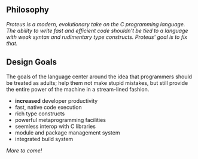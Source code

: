 ## Philosophy

_Proteus is a modern, evolutionary take on the C programming language. The ability to write fast and efficient code shouldn't be tied to a language with weak syntax and rudimentary type constructs. Proteus' goal is to fix that._

## Design Goals

The goals of the language center around the idea that programmers should be treated as adults; help them not make stupid mistakes, but still provide the entire power of the machine in a stream-lined fashion.

  - **increased** developer productivity
  - fast, native code execution
  - rich type constructs
  - powerful metaprogramming facilities
  - seemless interop with C libraries
  - module and package management system
  - integrated build system

_More to come!_
